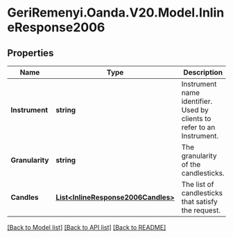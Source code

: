 # GeriRemenyi.Oanda.V20.Model.InlineResponse2006
## Properties

Name | Type | Description | Notes
------------ | ------------- | ------------- | -------------
**Instrument** | **string** | Instrument name identifier. Used by clients to refer to an Instrument. | [optional] 
**Granularity** | **string** | The granularity of the candlesticks. | [optional] 
**Candles** | [**List&lt;InlineResponse2006Candles&gt;**](InlineResponse2006Candles.md) | The list of candlesticks that satisfy the request. | [optional] 

[[Back to Model list]](../README.md#documentation-for-models) [[Back to API list]](../README.md#documentation-for-api-endpoints) [[Back to README]](../README.md)

